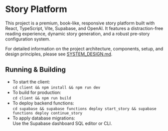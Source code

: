 # Story Platform

This project is a premium, book-like, responsive story platform built with React, TypeScript, Vite, Supabase, and OpenAI. It features a distraction-free reading experience, dynamic story generation, and a robust pre-story configuration system.

For detailed information on the project architecture, components, setup, and design principles, please see [SYSTEM_DESIGN.md](SYSTEM_DESIGN.md).

## Running & Building

- To start the client:  
  `cd client && npm install && npm run dev`
- To build for production:  
  `cd client && npm run build`
- To deploy backend functions:  
  `cd supabase && supabase functions deploy start_story && supabase functions deploy continue_story`
- To apply database migrations:  
  Use the Supabase dashboard SQL editor or CLI.
